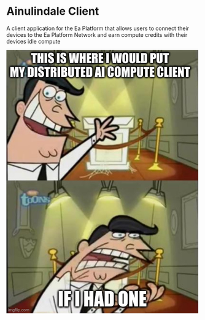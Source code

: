 # Ainulindale Client
A client application for the Ea Platform that allows users to connect their devices to the Ea Platform Network and earn compute credits with their devices idle compute

![meme](../docs/misc/meme.png)